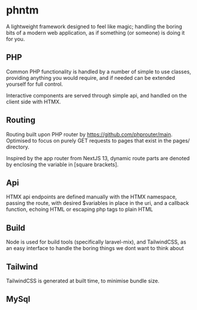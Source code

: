 # phntm
A lightweight framework designed to feel like magic; handling the boring bits of a modern web application, as if something (or someone) is doing it for you.

## PHP
Common PHP functionality is handled by a number of simple to use classes, providing anything you would require, and if needed can be extended yourself for full control.

Interactive components are served through simple api, and handled on the client side with HTMX.

## Routing
Routing built upon PHP router by https://github.com/phprouter/main.
Optimised to focus on purely GET requests to pages that exist in the pages/ directory.

Inspired by the app router from NextJS 13, dynamic route parts are denoted by enclosing the variable in \[square brackets\].

## Api
HTMX api endpoints are defined manually with the HTMX namespace, passing the route, with desired $variables in place in the uri, and a callback function, echoing HTML or escaping php tags to plain HTML

## Build
Node is used for build tools (specifically laravel-mix), and TailwindCSS, as an easy interface to handle the boring things we dont want to think about



## Tailwind
TailwindCSS is generated at built time, to minimise bundle size.

## MySql
